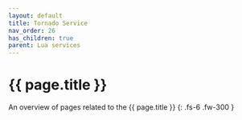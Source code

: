 ```yaml
---
layout: default
title: Tornado Service
nav_order: 26
has_children: true
parent: Lua services
---
```


# {{ page.title }}


An overview of pages related to the {{ page.title }}
{: .fs-6 .fw-300 }

